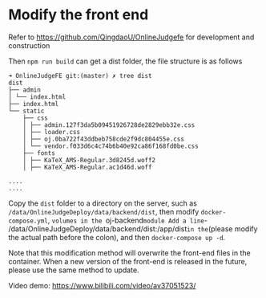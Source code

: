 # Modify the front end

Refer to https://github.com/QingdaoU/OnlineJudgefe for development and construction

Then `npm run build` can get a dist folder, the file structure is as follows

```
➜ OnlineJudgeFE git:(master) ✗ tree dist
dist
├── admin
│ └── index.html
├── index.html
└── static
    ├── css
    │ ├── admin.127f3da5b09451926728de2829ebb32e.css
    │ ├── loader.css
    │ ├── oj.0ba722f43ddbeb758cde2f9dc804455e.css
    │ └── vendor.f033d6c4c74b6b40e92ca86f168fd0be.css
    ├── fonts
    │ ├── KaTeX_AMS-Regular.3d8245d.woff2
    │ ├── KaTeX_AMS-Regular.ac1d46d.woff

....
....

```

Copy the `dist` folder to a directory on the server, such as `/data/OnlineJudgeDeploy/data/backend/dist`, then modify `docker-compose.yml`, `volumes in the `oj-backend` module Add a line `- /data/OnlineJudgeDeploy/data/backend/dist:/app/dist` in the `(please modify the actual path before the colon), and then `docker-compose up -d`.

Note that this modification method will overwrite the front-end files in the container. When a new version of the front-end is released in the future, please use the same method to update.

Video demo: https://www.bilibili.com/video/av37051523/
